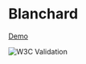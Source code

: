 # Blanchard

[Demo](https://blanchard.netlify.app/)

![W3C Validation](https://img.shields.io/w3c-validation/html?targetUrl=https%3A%2F%2Fblanchard.netlify.app%2F)

